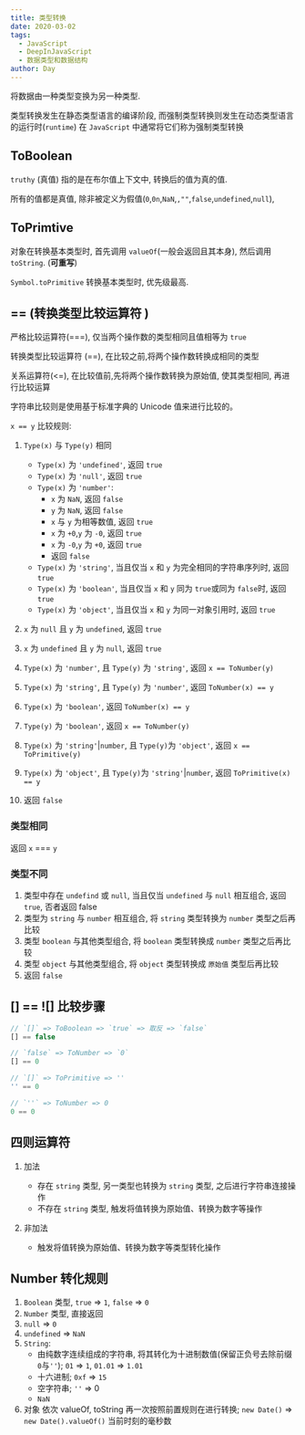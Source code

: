 ```yaml
---
title: 类型转换
date: 2020-03-02
tags:
  - JavaScript
  - DeepInJavaScript
  - 数据类型和数据结构
author: Day
---
```


将数据由一种类型变换为另一种类型.

类型转换发生在静态类型语言的编译阶段, 而强制类型转换则发生在动态类型语言的运行时(`runtime`)
在 `JavaScript` 中通常将它们称为强制类型转换

## ToBoolean

`truthy` (真值) 指的是在布尔值上下文中, 转换后的值为真的值.

所有的值都是真值, 除非被定义为假值(`0`,`0n`,`NaN`,`,""`,`false`,`undefined`,`null`),

## ToPrimtive

对象在转换基本类型时, 首先调用 `valueOf`(一般会返回且其本身), 然后调用 `toString`. (**可重写**)

`Symbol.toPrimitive` 转换基本类型时, 优先级最高.

## == (转换类型比较运算符 )

严格比较运算符(===), 仅当两个操作数的类型相同且值相等为 `true`

转换类型比较运算符 (==), 在比较之前,将两个操作数转换成相同的类型

关系运算符(<=), 在比较值前,先将两个操作数转换为原始值, 使其类型相同, 再进行比较运算

字符串比较则是使用基于标准字典的 Unicode 值来进行比较的。

`x == y` 比较规则:

1. `Type(x)` 与 `Type(y)` 相同

   - `Type(x)` 为 `'undefined'`, 返回 `true`
   - `Type(x)` 为 `'null'`, 返回 `true`
   - `Type(x)` 为 `'number'`:
     - `x` 为 `NaN`, 返回 `false`
     - `y` 为 `NaN`, 返回 `false`
     - `x` 与 `y` 为相等数值, 返回 `true`
     - `x` 为 `+0`,`y` 为 `-0`, 返回 `true`
     - `x` 为 `-0`,`y` 为 `+0`, 返回 `true`
     - 返回 `false`
   - `Type(x)` 为 `'string'`, 当且仅当 `x` 和 `y` 为完全相同的字符串序列时, 返回 `true`
   - `Type(x)` 为 `'boolean'`, 当且仅当 `x` 和 `y` 同为 `true`或同为 `false`时, 返回 `true`
   - `Type(x)` 为 `'object'`, 当且仅当 `x` 和 `y` 为同一对象引用时, 返回 `true`

2. `x` 为 `null` 且 `y` 为 `undefined`, 返回 `true`

3. `x` 为 `undefined` 且 `y` 为 `null`, 返回 `true`

4. `Type(x)` 为 `'number'`, 且 `Type(y)` 为 `'string'`, 返回 `x == ToNumber(y)`

5. `Type(x)` 为 `'string'`, 且 `Type(y)` 为 `'number'`, 返回 `ToNumber(x) == y`

6. `Type(x)` 为 `'boolean'`, 返回 `ToNumber(x) == y`

7. `Type(y)` 为 `'boolean'`, 返回 `x == ToNumber(y)`

8. `Type(x)` 为 `'string'`|`number`, 且 `Type(y)`为 `'object'`, 返回 `x == ToPrimitive(y)`

9. `Type(x)` 为 `'object'`, 且 `Type(y)`为 `'string'`|`number`, 返回 `ToPrimitive(x) == y`

10. 返回 `false`

### 类型相同

返回 `x` === `y`

### 类型不同

1. 类型中存在 `undefind` 或 `null`, 当且仅当 `undefined` 与 `null` 相互组合, 返回 `true`, 否者返回 false
2. 类型为 `string` 与 `number` 相互组合, 将 `string` 类型转换为 `number` 类型之后再比较
3. 类型 `boolean` 与其他类型组合, 将 `boolean` 类型转换成 `number` 类型之后再比较
4. 类型 `object` 与其他类型组合, 将 `object` 类型转换成 `原始值` 类型后再比较
5. 返回 `false`

## [] == ![] 比较步骤

```js
// `[]` => ToBoolean => `true` => 取反 => `false`
[] == false

// `false` => ToNumber => `0`
[] == 0

// `[]` => ToPrimitive => ''
'' == 0

// `''` => ToNumber => 0
0 == 0
```

## 四则运算符

1. 加法

   - 存在 `string` 类型, 另一类型也转换为 `string` 类型, 之后进行字符串连接操作
   - 不存在 `string` 类型, 触发将值转换为原始值、转换为数字等操作

2. 非加法
   - 触发将值转换为原始值、转换为数字等类型转化操作

## Number 转化规则

1. `Boolean` 类型, `true` => `1`, `false` => `0`
2. `Number` 类型, 直接返回
3. `null` => `0`
4. `undefined` => `NaN`
5. `String`:
   - 由纯数字连续组成的字符串, 将其转化为十进制数值(保留正负号去除前缀 `0`与`''`); `01` => `1`, `01.01` => `1.01`
   - 十六进制; `0xf` => `15`
   - 空字符串; `''` => 0
   - `NaN`
6. 对象 依次 valueOf, toString 再一次按照前置规则在进行转换; `new Date()` => `new Date().valueOf()` 当前时刻的毫秒数
